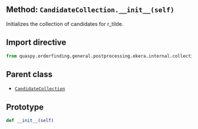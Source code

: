 ## Method: <code>CandidateCollection.\_\_init\_\_(self)</code>
Initializes the collection of candidates for r_tilde.

## Import directive
```python
from quaspy.orderfinding.general.postprocessing.ekera.internal.collection import CandidateCollection
```

## Parent class
- [<code>CandidateCollection</code>](../CandidateCollection.md)

## Prototype
```python
def __init__(self)
```


